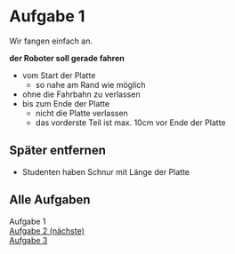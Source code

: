 # Aufgabe 1

Wir fangen einfach an.

**der Roboter soll gerade fahren**
- vom Start der Platte
  - so nahe am Rand wie möglich
- ohne die Fahrbahn zu verlassen
- bis zum Ende der Platte
  - nicht die Platte verlassen
  - das vorderste Teil ist max. 10cm vor Ende der Platte

## Später entfernen
- Studenten haben Schnur mit Länge der Platte

## Alle Aufgaben
Aufgabe 1  
[Aufgabe 2 (nächste)](e2.md)  
[Aufgabe 3](e3.md)  